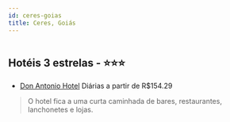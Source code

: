 ```yaml
---
id: ceres-goias
title: Ceres, Goiás
---
```


<center><img src="https://static.hotelurbano.com/reservas/prod0/8/8884/5c8acb9b1e567_don-antonio-hotel.png" alt="" /></center>


## Hotéis 3 estrelas - ⭐️⭐️⭐️

-    [Don Antonio Hotel](https://www.hurb.com/hoteis/ceres/don-antonio-hotel-8884?cmp=18055) Diárias a partir de R$154.29
   > O hotel fica a uma curta caminhada de bares, restaurantes, lanchonetes e lojas.
